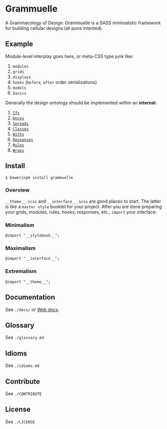# Grammuelle

A Grammacology of Design: Grammuelle is a SASS minimalistic framework for 
building cellular designs (all puns intented).

## Example

Module-level interplay goes here, or meta-CSS type junk like:

1. `modules`
2. `grids`
3. `displays`
4. `hooks` (`before`, `after` order serializations)
5. `models`
6. `basics`

Generally the design ontology should be implemented within an __internal__:

1. [`Ifs`](https://github.com/nerdfiles/grammuelle/blob/master/__interface__.scss#L54)
2. [`Onces`](https://github.com/nerdfiles/grammuelle/blob/master/__interface__.scss#L68)
3. [`Spreads`](https://github.com/nerdfiles/grammuelle/blob/master/__interface__.scss#L75)
4. [`Classes`](https://github.com/nerdfiles/grammuelle/blob/master/__interface__.scss#L81)
5. [`Withs`](https://github.com/nerdfiles/grammuelle/blob/master/__interface__.scss#L90)
6. [`Responses`](https://github.com/nerdfiles/grammuelle/blob/master/__interface__.scss#L99-L105)
7. [`Rules`](https://github.com/nerdfiles/grammuelle/blob/master/__interface__.scss#L132)
8. [`Wraps`](https://github.com/nerdfiles/grammuelle/blob/master/__interface__.scss#L162)

## Install

    $ bower|npm install grammuelle

### Overview

`__theme__.scss` and `__interface__.scss` are good places to start. The latter is
like a `master style` booklet for your project. After you are done preparing
your grids, modules, rules, hooks, responses, etc., `import` your interface:

### Minimalism

    @import "__stylebook__";

### Maximalism

    @import "__interface__";

### Extremalism

    @import "__theme__";

## Documentation

See `./docs/` or [Web docs](http://grammuelle.io/docs).

## Glossary

See `./glossary.md`

## Idioms

See `./idioms.md`

## Contribute

See `./CONTRIBUTE`

## License

See `./LICENSE`
